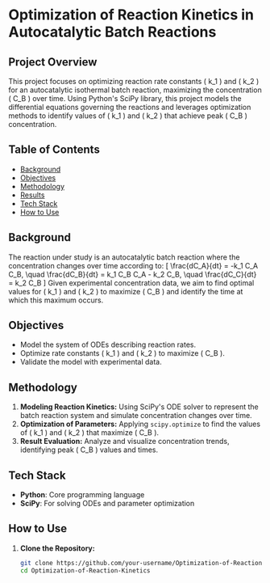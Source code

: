 # Optimization of Reaction Kinetics in Autocatalytic Batch Reactions

## Project Overview
This project focuses on optimizing reaction rate constants \( k_1 \) and \( k_2 \) for an autocatalytic isothermal batch reaction, maximizing the concentration \( C_B \) over time. Using Python's SciPy library, this project models the differential equations governing the reactions and leverages optimization methods to identify values of \( k_1 \) and \( k_2 \) that achieve peak \( C_B \) concentration.

## Table of Contents
- [Background](#background)
- [Objectives](#objectives)
- [Methodology](#methodology)
- [Results](#results)
- [Tech Stack](#tech-stack)
- [How to Use](#how-to-use)

## Background
The reaction under study is an autocatalytic batch reaction where the concentration changes over time according to:
\[
\frac{dC_A}{dt} = -k_1 C_A C_B, \quad \frac{dC_B}{dt} = k_1 C_B C_A - k_2 C_B, \quad \frac{dC_C}{dt} = k_2 C_B
\]
Given experimental concentration data, we aim to find optimal values for \( k_1 \) and \( k_2 \) to maximize \( C_B \) and identify the time at which this maximum occurs.

## Objectives
- Model the system of ODEs describing reaction rates.
- Optimize rate constants \( k_1 \) and \( k_2 \) to maximize \( C_B \).
- Validate the model with experimental data.

## Methodology
1. **Modeling Reaction Kinetics:** Using SciPy's ODE solver to represent the batch reaction system and simulate concentration changes over time.
2. **Optimization of Parameters:** Applying `scipy.optimize` to find the values of \( k_1 \) and \( k_2 \) that maximize \( C_B \).
3. **Result Evaluation:** Analyze and visualize concentration trends, identifying peak \( C_B \) values and times.

## Tech Stack
- **Python**: Core programming language
- **SciPy**: For solving ODEs and parameter optimization

## How to Use
1. **Clone the Repository:**
   ```bash
   git clone https://github.com/your-username/Optimization-of-Reaction-Kinetics.git
   cd Optimization-of-Reaction-Kinetics
